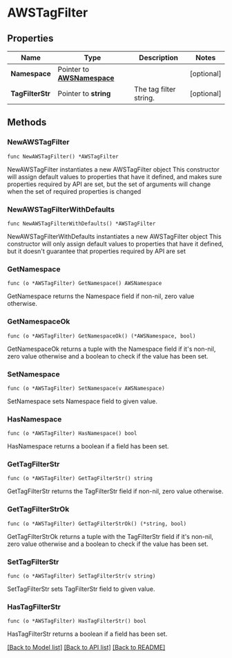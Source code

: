# AWSTagFilter

## Properties

Name | Type | Description | Notes
------------ | ------------- | ------------- | -------------
**Namespace** | Pointer to [**AWSNamespace**](AWSNamespace.md) |  | [optional] 
**TagFilterStr** | Pointer to **string** | The tag filter string. | [optional] 

## Methods

### NewAWSTagFilter

`func NewAWSTagFilter() *AWSTagFilter`

NewAWSTagFilter instantiates a new AWSTagFilter object
This constructor will assign default values to properties that have it defined,
and makes sure properties required by API are set, but the set of arguments
will change when the set of required properties is changed

### NewAWSTagFilterWithDefaults

`func NewAWSTagFilterWithDefaults() *AWSTagFilter`

NewAWSTagFilterWithDefaults instantiates a new AWSTagFilter object
This constructor will only assign default values to properties that have it defined,
but it doesn't guarantee that properties required by API are set

### GetNamespace

`func (o *AWSTagFilter) GetNamespace() AWSNamespace`

GetNamespace returns the Namespace field if non-nil, zero value otherwise.

### GetNamespaceOk

`func (o *AWSTagFilter) GetNamespaceOk() (*AWSNamespace, bool)`

GetNamespaceOk returns a tuple with the Namespace field if it's non-nil, zero value otherwise
and a boolean to check if the value has been set.

### SetNamespace

`func (o *AWSTagFilter) SetNamespace(v AWSNamespace)`

SetNamespace sets Namespace field to given value.

### HasNamespace

`func (o *AWSTagFilter) HasNamespace() bool`

HasNamespace returns a boolean if a field has been set.

### GetTagFilterStr

`func (o *AWSTagFilter) GetTagFilterStr() string`

GetTagFilterStr returns the TagFilterStr field if non-nil, zero value otherwise.

### GetTagFilterStrOk

`func (o *AWSTagFilter) GetTagFilterStrOk() (*string, bool)`

GetTagFilterStrOk returns a tuple with the TagFilterStr field if it's non-nil, zero value otherwise
and a boolean to check if the value has been set.

### SetTagFilterStr

`func (o *AWSTagFilter) SetTagFilterStr(v string)`

SetTagFilterStr sets TagFilterStr field to given value.

### HasTagFilterStr

`func (o *AWSTagFilter) HasTagFilterStr() bool`

HasTagFilterStr returns a boolean if a field has been set.


[[Back to Model list]](../README.md#documentation-for-models) [[Back to API list]](../README.md#documentation-for-api-endpoints) [[Back to README]](../README.md)


